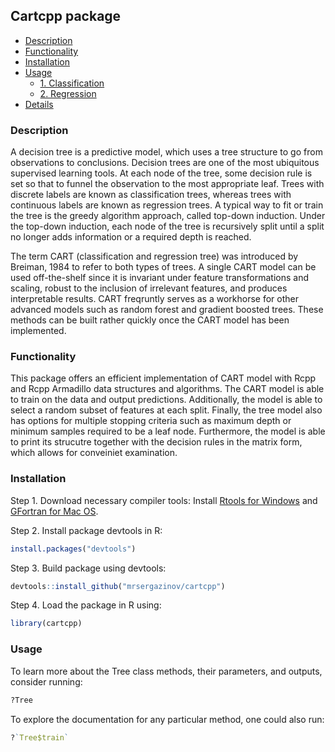 ## Cartcpp package

- [Description](#description)
- [Functionality](#functionality)
- [Installation](#installation)
- [Usage](#usage)
    - [1. Classification](#classification)
    - [2. Regression](#regression)
- [Details](#details)


### Description
A decision tree is a predictive model, which uses a tree structure to go from observations to conclusions.
Decision trees are one of the most ubiquitous supervised learning tools. At each node of the tree, some
decision rule is set so that to funnel the observation to the most appropriate leaf. Trees with discrete labels
are known as classification trees, whereas trees with continuous labels are known as regression trees. A typical
way to fit or train the tree is the greedy algorithm approach, called top-down induction. Under the top-down
induction, each node of the tree is recursively split until a split no longer adds information or a required
depth is reached.

The term CART (classification and regression tree) was introduced by Breiman, 1984 to refer to
both types of trees. A single CART model can be used off-the-shelf since it is invariant under feature
transformations and scaling, robust to the inclusion of irrelevant features, and produces interpretable results. CART freqruntly serves as a workhorse for other advanced models such as random forest and gradient boosted trees. These methods can be built rather quickly once the CART model has been implemented. 

### Functionality

This package offers an efficient implementation of CART model with Rcpp and  Rcpp Armadillo data
structures and algorithms. The CART model is able to train on the data and output predictions.
Additionally, the model is able to select a random subset of features at each split. Finally, the tree
model also has options for multiple stopping criteria such as maximum depth or minimum samples
required to be a leaf node. Furthermore, the model is able to print its strucutre together with the decision rules in the matrix form, which allows for conveiniet examination. 


### Installation

Step 1. Download necessary compiler tools:
Install [Rtools for Windows](https://cran.r-project.org/bin/windows/Rtools/) and [GFortran for Mac OS](https://gcc.gnu.org/wiki/GFortranBinariesMacOS).

Step 2. Install package devtools in R:

```R
install.packages("devtools")
```

Step 3. Build package using devtools:

```R
devtools::install_github("mrsergazinov/cartcpp")
```

Step 4. Load the package in R using:

```R
library(cartcpp)
```

### Usage

To learn more about the Tree class methods, their parameters, and outputs, consider running:
```R
?Tree
```
To explore the documentation for any particular method, one could also run:
```R
?`Tree$train`
```




